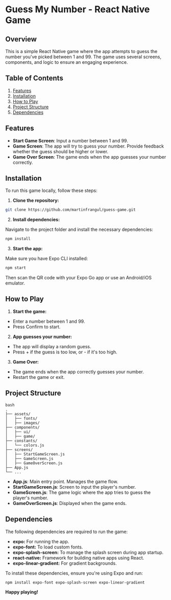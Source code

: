 # Guess My Number - React Native Game

## Overview

This is a simple React Native game where the app attempts to guess the number you've picked between 1 and 99. The game uses several screens, components, and logic to ensure an engaging experience.

## Table of Contents
1. [Features](#features)
2. [Installation](#installation)
3. [How to Play](#how-to-play)
4. [Project Structure](#project-structure)
5. [Dependencies](#dependencies)

## Features

- **Start Game Screen**: Input a number between 1 and 99.
- **Game Screen**: The app will try to guess your number. Provide feedback whether the guess should be higher or lower.
- **Game Over Screen**: The game ends when the app guesses your number correctly.

## Installation

To run this game locally, follow these steps:

1. **Clone the repository:**

```bash
git clone https://github.com/martinfrangul/guess-game.git
```

2. **Install dependencies:**

Navigate to the project folder and install the necessary dependencies:

```bash
npm install
```

3. **Start the app:**

Make sure you have Expo CLI installed:

```bash
npm start
```

Then scan the QR code with your Expo Go app or use an Android/iOS emulator.

## How to Play

1. **Start the game:**

- Enter a number between 1 and 99.
- Press Confirm to start.

2. **App guesses your number:**

- The app will display a random guess.
- Press + if the guess is too low, or - if it's too high.
  
3. **Game Over:**

- The game ends when the app correctly guesses your number.
- Restart the game or exit.


## Project Structure

```
bash
.
├── assets/
│   ├── fonts/
│   ├── images/
├── components/
│   ├── ui/
│   ├── game/
├── constants/
│   └── colors.js
├── screens/
│   ├── StartGameScreen.js
│   ├── GameScreen.js
│   ├── GameOverScreen.js
├── App.js
└── ...
```

- **App.js**: Main entry point. Manages the game flow.
- **StartGameScreen.js**: Screen to input the player's number.
- **GameScreen.js**: The game logic where the app tries to guess the player's number.
- **GameOverScreen.js**: Displayed when the game ends.


## Dependencies

The following dependencies are required to run the game:

- **expo:** For running the app.
- **expo-font:** To load custom fonts.
- **expo-splash-screen:** To manage the splash screen during app startup.
- **react-native:** Framework for building native apps using React.
- **expo-linear-gradient:** For gradient backgrounds.

To install these dependencies, ensure you're using Expo and run:

```bash
npm install expo-font expo-splash-screen expo-linear-gradient
```

**Happy playing!**
